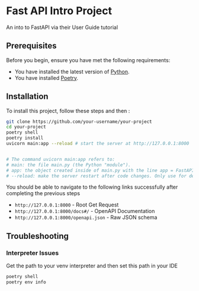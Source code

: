 # Fast API Intro Project

An into to FastAPI via their User Guide tutorial

## Prerequisites

Before you begin, ensure you have met the following requirements:

- You have installed the latest version of [Python](https://www.python.org/downloads/).
- You have installed [Poetry](https://python-poetry.org/docs/#installation).

## Installation

To install this project, follow these steps and then :

```bash
git clone https://github.com/your-username/your-project
cd your-project
poetry shell
poetry install
uvicorn main:app --reload # start the server at http://127.0.0.1:8000


# The command uvicorn main:app refers to:
# main: the file main.py (the Python "module").
# app: the object created inside of main.py with the line app = FastAPI().
# --reload: make the server restart after code changes. Only use for development.
```

You should be able to navigate to the following links successfully after completing the previous steps

- `http://127.0.0.1:8000` - Root Get Request
- `http://127.0.0.1:8000/docs#/` - OpenAPI Documentation
- `http://127.0.0.1:8000/openapi.json` - Raw JSON schema

## Troubleshooting

### Interpreter Issues

Get the path to your venv interpreter and then set this path in your IDE

```bash
poetry shell
poetry env info
```
